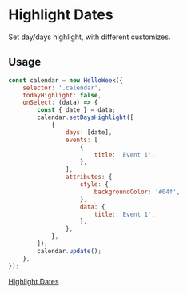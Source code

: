 # Highlight Dates

Set day/days highlight, with different customizes.

## Usage

```js
const calendar = new HelloWeek({
    selector: '.calendar',
    todayHighlight: false,
    onSelect: (data) => {
        const { date } = data;
        calendar.setDaysHighlight([
            {
                days: [date],
                events: [
                    {
                        title: 'Event 1',
                    },
                ],
                attributes: {
                    style: {
                        backgroundColor: '#04f',
                    },
                    data: {
                        title: 'Event 1',
                    },
                },
            },
        ]);
        calendar.update();
    },
});
```

[Highlight Dates](../demos/highlights.html ':include :type=iframe width=100% height=600px')
